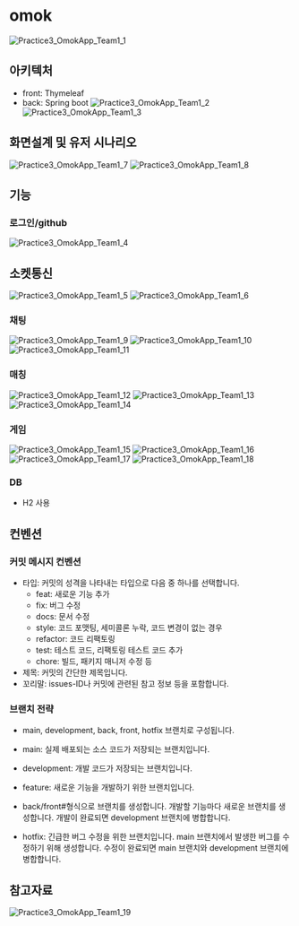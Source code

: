 # omok

![Practice3_OmokApp_Team1_1](https://github.com/Team-doGet/omok/assets/106823684/14ee48ce-f8ae-485e-bbd7-0c7981ed5455)

## 아키텍처

- front: Thymeleaf
- back: Spring boot
  ![Practice3_OmokApp_Team1_2](https://github.com/Team-doGet/omok/assets/106823684/14fd58ef-2461-4d39-a923-c3b3356f8ed5)
  ![Practice3_OmokApp_Team1_3](https://github.com/Team-doGet/omok/assets/106823684/9858c361-3f54-4484-b4f9-81e00bfdfe34)

## 화면설계 및 유저 시나리오

![Practice3_OmokApp_Team1_7](https://github.com/Team-doGet/omok/assets/106823684/326fef9e-5aef-4fc0-9de1-5005eef100e1)
![Practice3_OmokApp_Team1_8](https://github.com/Team-doGet/omok/assets/106823684/327546f4-928f-4b1d-9194-04c2b00263f9)

## 기능

### 로그인/github

![Practice3_OmokApp_Team1_4](https://github.com/Team-doGet/omok/assets/106823684/c7334e87-9dc8-4aac-ae73-eaf5a5f0c594)

## 소켓통신

![Practice3_OmokApp_Team1_5](https://github.com/Team-doGet/omok/assets/106823684/32d9c412-f3dd-4d4e-97cd-a19107bac42d)
![Practice3_OmokApp_Team1_6](https://github.com/Team-doGet/omok/assets/106823684/b991b573-0d28-4d75-864d-987da564ae9a)

### 채팅

![Practice3_OmokApp_Team1_9](https://github.com/Team-doGet/omok/assets/106823684/8ebd3873-5818-421b-b730-3b60a86dd87f)
![Practice3_OmokApp_Team1_10](https://github.com/Team-doGet/omok/assets/106823684/f65ae8e7-f9e9-48e4-951d-808a2de1c342)
![Practice3_OmokApp_Team1_11](https://github.com/Team-doGet/omok/assets/106823684/8a250fc8-e452-4082-a638-4a5b269d82d9)

### 매칭

![Practice3_OmokApp_Team1_12](https://github.com/Team-doGet/omok/assets/106823684/ee97a38d-639c-4c9b-a0fd-7ff3ec48f0f7)
![Practice3_OmokApp_Team1_13](https://github.com/Team-doGet/omok/assets/106823684/c7685582-2a8e-474f-aaaa-3600ddcc3d73)
![Practice3_OmokApp_Team1_14](https://github.com/Team-doGet/omok/assets/106823684/dacb7b42-7800-497d-9a01-a9b6e8cd765a)

### 게임

![Practice3_OmokApp_Team1_15](https://github.com/Team-doGet/omok/assets/106823684/3346dbfc-4fb6-4eb7-97c8-9adbb7d2e541)
![Practice3_OmokApp_Team1_16](https://github.com/Team-doGet/omok/assets/106823684/7fad272c-42a6-4b61-8bc4-d1927c58f686)
![Practice3_OmokApp_Team1_17](https://github.com/Team-doGet/omok/assets/106823684/d8e97c1f-00c0-4fef-b067-ed1e5125b561)
![Practice3_OmokApp_Team1_18](https://github.com/Team-doGet/omok/assets/106823684/2be4e8f3-e159-4fd1-9091-b3a35f4a2fb1)

### DB

- H2 사용

## 컨벤션

### 커밋 메시지 컨벤션

- 타입: 커밋의 성격을 나타내는 타입으로 다음 중 하나를 선택합니다.
    - feat: 새로운 기능 추가
    - fix: 버그 수정
    - docs: 문서 수정
    - style: 코드 포맷팅, 세미콜론 누락, 코드 변경이 없는 경우
    - refactor: 코드 리팩토링
    - test: 테스트 코드, 리팩토링 테스트 코드 추가
    - chore: 빌드, 패키지 매니저 수정 등
- 제목: 커밋의 간단한 제목입니다.
- 꼬리말: issues-ID나 커밋에 관련된 참고 정보 등을 포함합니다.

### 브랜치 전략

- main, development, back, front, hotfix 브랜치로 구성됩니다.

- main: 실제 배포되는 소스 코드가 저장되는 브랜치입니다.
- development: 개발 코드가 저장되는 브랜치입니다.
- feature: 새로운 기능을 개발하기 위한 브랜치입니다.
- back/front#형식으로 브랜치를 생성합니다. 개발할 기능마다 새로운 브랜치를 생성합니다.
  개발이 완료되면 development 브랜치에 병합합니다.
- hotfix: 긴급한 버그 수정을 위한 브랜치입니다.
  main 브랜치에서 발생한 버그를 수정하기 위해 생성합니다.
  수정이 완료되면 main 브랜치와 development 브랜치에 병합합니다.

## 참고자료

![Practice3_OmokApp_Team1_19](https://github.com/Team-doGet/omok/assets/106823684/742c61d9-746a-407c-8a48-3b6cda11b246)
